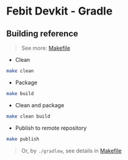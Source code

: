 # Febit Devkit - Gradle

## Building reference

> See more: [Makefile](Makefile)

+ Clean

```bash
make clean
```

+ Package

```bash
make build
```

+ Clean and package

```bash
make clean build
```

+ Publish to remote repository

```bash
make publish
```

> Or, by `./gradlew`, see details in [Makefile](Makefile)
